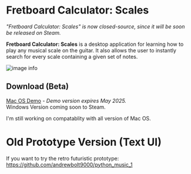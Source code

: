 # Fretboard Calculator: Scales
_"Fretboard Calculator: Scales" is now closed-source, since it will be soon be released on Steam._

**Fretboard Calculator: Scales** is a desktop application for learning how to play any musical scale on the guitar.  It also allows the user to instantly search for every scale containing a given set of notes.

![image info](readme_images/demo_v2_3.gif)

## Download (Beta)
[Mac OS Demo](https://github.com/andrewbolt9000/portfolio/raw/refs/heads/main/builds/Fretboard_Computer_V2.0.1-ExpiresMay2025.zip) _- Demo version expires May 2025._<br/>
Windows Version coming soon to Steam.

I'm still working on compatablity with all version of Mac OS.

# Old Prototype Version (Text UI)
If you want to try the retro futuristic prototype:<br/>
https://github.com/andrewbolt9000/python_music_1
